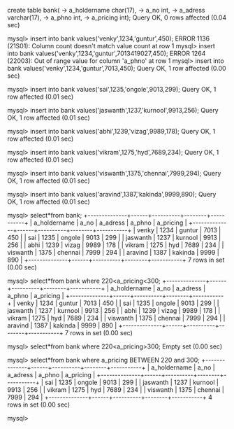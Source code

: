create table bank(
    -> a_holdername char(17),
    -> a_no int,
    -> a_adress varchar(17),
    -> a_phno int,
    -> a_pricing int);
Query OK, 0 rows affected (0.04 sec)

mysql> insert into bank values('venky',1234,'guntur',450);
ERROR 1136 (21S01): Column count doesn't match value count at row 1
mysql> insert into bank values('venky',1234,'guntur',7013419027,450);
ERROR 1264 (22003): Out of range value for column 'a_phno' at row 1
mysql> insert into bank values('venky',1234,'guntur',7013,450);
Query OK, 1 row affected (0.00 sec)

mysql> insert into bank values('sai',1235,'ongole',9013,299);
Query OK, 1 row affected (0.01 sec)

mysql> insert into bank values('jaswanth',1237,'kurnool',9913,256);
Query OK, 1 row affected (0.01 sec)

mysql> insert into bank values('abhi',1239,'vizag',9989,178);
Query OK, 1 row affected (0.01 sec)

mysql> insert into bank values('vikram',1275,'hyd',7689,234);
Query OK, 1 row affected (0.01 sec)

mysql> insert into bank values('viswanth',1375,'chennai',7999,294);
Query OK, 1 row affected (0.01 sec)

mysql> insert into bank values('aravind',1387,'kakinda',9999,890);
Query OK, 1 row affected (0.01 sec)

mysql> select*from bank;
+--------------+------+----------+--------+-----------+
| a_holdername | a_no | a_adress | a_phno | a_pricing |
+--------------+------+----------+--------+-----------+
| venky        | 1234 | guntur   |   7013 |       450 |
| sai          | 1235 | ongole   |   9013 |       299 |
| jaswanth     | 1237 | kurnool  |   9913 |       256 |
| abhi         | 1239 | vizag    |   9989 |       178 |
| vikram       | 1275 | hyd      |   7689 |       234 |
| viswanth     | 1375 | chennai  |   7999 |       294 |
| aravind      | 1387 | kakinda  |   9999 |       890 |
+--------------+------+----------+--------+-----------+
7 rows in set (0.00 sec)

mysql> select*from bank where 220<a_pricing<300;
+--------------+------+----------+--------+-----------+
| a_holdername | a_no | a_adress | a_phno | a_pricing |
+--------------+------+----------+--------+-----------+
| venky        | 1234 | guntur   |   7013 |       450 |
| sai          | 1235 | ongole   |   9013 |       299 |
| jaswanth     | 1237 | kurnool  |   9913 |       256 |
| abhi         | 1239 | vizag    |   9989 |       178 |
| vikram       | 1275 | hyd      |   7689 |       234 |
| viswanth     | 1375 | chennai  |   7999 |       294 |
| aravind      | 1387 | kakinda  |   9999 |       890 |
+--------------+------+----------+--------+-----------+
7 rows in set (0.00 sec)

mysql> select*from bank where 220<a_pricing>300;
Empty set (0.00 sec)

mysql> select*from bank where a_pricing BETWEEN 220 and 300;
+--------------+------+----------+--------+-----------+
| a_holdername | a_no | a_adress | a_phno | a_pricing |
+--------------+------+----------+--------+-----------+
| sai          | 1235 | ongole   |   9013 |       299 |
| jaswanth     | 1237 | kurnool  |   9913 |       256 |
| vikram       | 1275 | hyd      |   7689 |       234 |
| viswanth     | 1375 | chennai  |   7999 |       294 |
+--------------+------+----------+--------+-----------+
4 rows in set (0.00 sec)

mysql>
